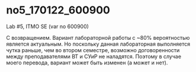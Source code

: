 # no5_170122_600900
Lab #5, ITMO SE (var no 600900)

С возвращением. Вариант лабораторной работы с ~80% вероятностью является актуальным. Но поскольку данная лабораторная выполняется чутка раньше, чем во втором семестре, возможно договоренности между преподавателями ВТ и СУиР не наладятся. Поэтому в случае моего перевода, вариант может быть изменен (а может и нет).
